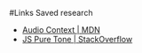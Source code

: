 #Links
Saved research

- [Audio Context | MDN](https://developer.mozilla.org/en-US/docs/Web/API/Web_Audio_API/Using_Web_Audio_API)
- [JS Pure Tone | StackOverflow](https://stackoverflow.com/questions/39200994/how-to-play-a-specific-frequency-with-javascript)
